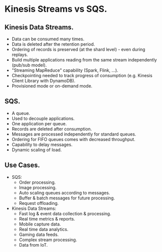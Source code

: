 # **Kinesis Streams vs SQS.**

## **Kinesis Data Streams.**

* Data can be consumed many times.
* Data is deleted after the retention period.
* Ordering of records is preserved (at the shard level) - even during replays.
* Build multiple applications reading from the same stream independently (pub/sub model).
* "Streaming MapReduce" capability (Spark, Flink, ...).
* Checkpointing needed to track progress of consumption (e.g. Kinesis Client Library with DynamoDB).
* Provisioned mode or on-demand mode.

## **SQS.**

* A queue.
* Used to decouple applications.
* One application per queue.
* Records are deleted after consumption.
* Messages are processed independently for standard queues.
* Ordering for FIFO queues comes with decreased throughput.
* Capability to delay messages.
* Dynamic scaling of load.

## **Use Cases.**

* SQS:
    * Order processing.
    * Image processing.
    * Auto scaling queues according to messages.
    * Buffer & batch messages for future processing.
    * Request offloading.
* Kinesis Data Streams:
    * Fast log & event data collection & processing.
    * Real time metrics & reports.
    * Mobile capture data.
    * Real time data analytics.
    * Gaming data feeds.
    * Complex stream processing.
    * Data from IoT.
